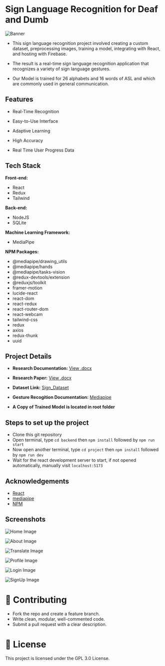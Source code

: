 # **Sign Language Recognition for Deaf and Dumb**

![Banner](./banner/banner.png)

- This sign language recognition project involved creating a custom dataset, preprocessing images, training a model, integrating with React, and hosting with Firebase. 

- The result is a real-time sign language recognition application that recognizes a variety of sign language gestures.

- Our Model is trained for 26 alphabets and 16 words of ASL and which are commonly used in general communication.

## Features

- Real-Time Recognition

- Easy-to-Use Interface

- Adaptive Learning

- High Accuracy

- Real Time User Progress Data

## Tech Stack

**Front-end:**

- React
- Redux
- Tailwind

**Back-end:**

- NodeJS
- SQLite

**Machine Learning Framework:**

- MediaPipe

**NPM Packages:**

- @mediapipe/drawing_utils
- @mediapipe/hands
- @mediapipe/tasks-vision
- @redux-devtools/extension
- @reduxjs/toolkit
- framer-motion
- lucide-react
- react-dom
- react-redux
- react-router-dom
- react-webcam
- tailwind-css
- redux
- axios
- redux-thunk
- uuid


## Project Details

- **Research Documentation:** [View .docx](./Documentation%20of%20Research%20Project.docx)

- **Research Paper:** [View .docx](#)

- **Dataset Link:** [Sign_Dataset](https://drive.google.com/drive/folders/1LUUknqqRNHAmIZYrcgo-4n2HrM37uFa3?usp=share_link)

- **Gesture Recogition Documentation:** [Mediapipe](https://developers.google.com/mediapipe/solutions/vision/gesture_recognizer)

- **A Copy of Trained Model is located in root folder**


## Steps to set up the project

- Clone this git repository
- Open terminal, type `cd backend` then `npm install` followed by `npm run start`
- Now open another terminal, type `cd project` then `npm install` followed by `npm run dev`
- Wait for the react development server to start, if not opened automatically, manually visit `localhost:5173`



## Acknowledgements

- [React](https://react.dev/)
- [mediapipe](https://developers.google.com/mediapipe)
- [NPM](https://www.npmjs.com/)

## Screenshots

![Home Image](./Outputs/Homepage.png)

![About Image](./Outputs/About%20Page.png)

![Translate Image](./Outputs/Translate%20Page.png)

![Profile Image](./Outputs/Profile%20Page.png)

![Login Image](./Outputs/Login%20Page.png)

![SignUp Image](./Outputs/Sign%20Up%20Page.png)

# 🤝 Contributing
  * Fork the repo and create a feature branch.
  * Write clean, modular, well-commented code.
  * Submit a pull request with a clear description.

# 📄 License
This project is licensed under the GPL 3.0 License.
